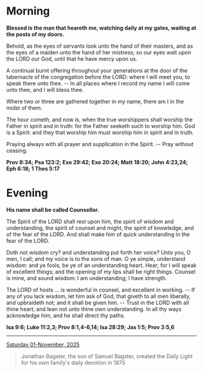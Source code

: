 # Morning

**Blessed is the man that heareth me, watching daily at my gates, waiting at the posts of my doors.**
 
Behold, as the eyes of servants look unto the hand of their masters, and as the eyes of a maiden unto the hand of her mistress; so our eyes wait upon the LORD our God, until that he have mercy upon us.
 
A continual burnt offering throughout your generations at the door of the tabernacle of the congregation before the LORD: where I will meet you, to speak there unto thee. -- In all places where I record my name I will come unto thee, and I will bless thee.
 
Where two or three are gathered together in my name, there am I in the midst of them.
 
The hour cometh, and now is, when the true worshippers shall worship the Father in spirit and in truth: for the Father seeketh such to worship him. God is a Spirit: and they that worship him must worship him in spirit and in truth.
 
Praying always with all prayer and supplication in the Spirit. -- Pray without ceasing.  

**Prov 8:34; Psa 123:2; Exo 29:42; Exo 20:24; Matt 18:20; John 4:23,24; Eph 6:18; 1 Thes 5:17**

# Evening

**His name shall be called Counsellor.**
 
The Spirit of the LORD shall rest upon him, the spirit of wisdom and understanding, the spirit of counsel and might, the spirit of knowledge, and of the fear of the LORD. And shall make him of quick understanding in the fear of the LORD.
 
Doth not wisdom cry? and understanding put forth her voice? Unto you, O men, I call; and my voice is to the sons of man. O ye simple, understand wisdom: and ye fools, be ye of an understanding heart. Hear; for I will speak of excellent things; and the opening of my lips shall be right things. Counsel is mine, and sound wisdom: I am understanding; I have strength.
 
The LORD of hosts ... is wonderful in counsel, and excellent in working. -- If any of you lack wisdom, let him ask of God, that giveth to all men liberally, and upbraideth not; and it shall be given him. -- Trust in the LORD with all thine heart; and lean not unto thine own understanding. In all thy ways acknowledge him, and he shall direct thy paths.  

**Isa 9:6; Luke 11:2,3; Prov 8:1,4-6,14; Isa 28:29; Jas 1:5; Prov 3:5,6**

---

[Saturday 01-November, 2025](https://t.me/s/daily_light)

> Jonathan Bagster, the son of Samuel Bagster, created the Daily Light for his own family's daily devotion in 1875

